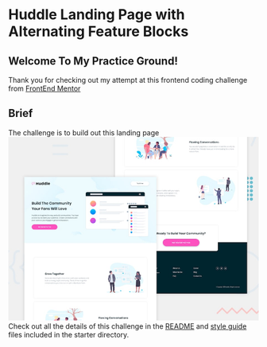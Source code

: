 # Huddle Landing Page with Alternating Feature Blocks

## Welcome To My Practice Ground!

Thank you for checking out my attempt at this frontend coding challenge from [FrontEnd Mentor](https://www.frontendmentor.io)

## Brief
The challenge is to build out this landing page ![this landing page](./starter-info/design/desktop-preview.jpg) 
Check out all the details of this challenge in the [README](./starter-info/README.md) and [style guide](./starter-info/style-guide.md) files included in the starter directory.
